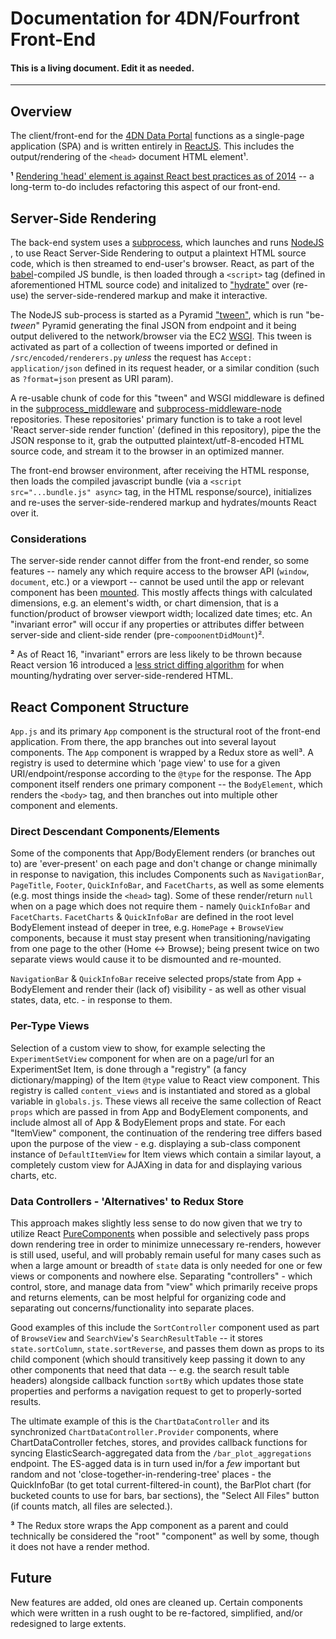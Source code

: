 # Documentation for 4DN/Fourfront Front-End


#### This is a living document. Edit it as needed.

---

## Overview

The client/front-end for the [4DN Data Portal](https://data.4dnucleome.org) functions as a single-page application (SPA) and is written entirely in [ReactJS](https://reactjs.org/). This includes the output/rendering of the `<head>` document HTML element¹.


**¹** [Rendering 'head' element is against React best practices as of 2014](https://github.com/facebook/react/pull/2311#issuecomment-58743271) -- a long-term to-do includes refactoring this aspect of our front-end.


## Server-Side Rendering

The back-end system uses a [subprocess](https://docs.python.org/3/library/subprocess.html), which launches and runs [NodeJS](https://nodejs.org/en/) , to use React Server-Side Rendering to output a plaintext HTML source code, which is then streamed to end-user's browser. React, as part of the [babel](https://babeljs.io/)-compiled JS bundle, is then loaded through a `<script>` tag (defined in aforementioned HTML source code) and initalized to ["hydrate"](https://reactjs.org/docs/react-dom.html#hydrate) over (re-use) the server-side-rendered markup and make it interactive.

The NodeJS sub-process is started as a Pyramid ["tween"](https://docs.pylonsproject.org/projects/pyramid/en/latest/glossary.html#term-tween), which is run "be-_tween_" Pyramid generating the final JSON from endpoint and it being output delivered to the network/browser via the EC2 [WSGI](https://en.wikipedia.org/wiki/Web_Server_Gateway_Interface). This tween is activated as part of a collection of tweens imported or defined in `/src/encoded/renderers.py` _unless_ the request has `Accept: application/json` defined in its request header, or a similar condition (such as `?format=json` present as URI param).

A re-usable chunk of code for this "tween" and WSGI middleware is defined in the [subprocess_middleware](https://github.com/4dn-dcic/subprocess_middleware) and [subprocess-middleware-node](https://github.com/4dn-dcic/subprocess-middleware-node) repositories. These repositories' primary function is to take a root level 'React server-side render function' (defined in this repository), pipe the the JSON response to it, grab the outputted plaintext/utf-8-encoded HTML source code, and stream it to the browser in an optimized manner.

The front-end browser environment, after receiving the HTML response, then loads the compiled javascript bundle (via a `<script src="...bundle.js" async>` tag, in the HTML response/source), initializes and re-uses the server-side-rendered markup and hydrates/mounts React over it.

### Considerations

The server-side render cannot differ from the front-end render, so some features -- namely any which require access to the browser API (`window`, `document`, etc.) or a viewport -- cannot be used until the app or relevant component has been [mounted](https://reactjs.org/docs/react-component.html#componentdidmount). This mostly affects things with calculated dimensions, e.g. an element's width, or chart dimension, that is a function/product of browser viewport width; localized date times; etc. An "invariant error" will occur if any properties or attributes differ between server-side and client-side render (pre-`compoonentDidMount`)².


**²** As of React 16, "invariant" errors are less likely to be thrown because React version 16 introduced a [less strict diffing algorithm](https://hackernoon.com/whats-new-with-server-side-rendering-in-react-16-9b0d78585d67#4e11) for when mounting/hydrating over server-side-rendered HTML.


## React Component Structure

`App.js` and its primary `App` component is the structural root of the front-end application. From there, the app branches out into several layout components. The `App` component is wrapped by a Redux store as well³.
A registry is used to determine which 'page view' to use for a given URI/endpoint/response according to the `@type` for the response. The App component itself renders one primary component -- the `BodyElement`, which renders the `<body>` tag, and then branches out into multiple other component and elements.

### Direct Descendant Components/Elements

Some of the components that App/BodyElement renders (or branches out to) are 'ever-present' on each page and don't change or change minimally in response to navigation, this includes Components such as `NavigationBar`, `PageTitle`, `Footer`, `QuickInfoBar`, and `FacetCharts`, as well as some elements (e.g. most things inside the `<head>` tag). Some of these render/return `null` when on a page which does not require them - namely `QuickInfoBar` and `FacetCharts`. `FacetCharts` & `QuickInfoBar` are defined in the root level BodyElement instead of deeper in tree, e.g. `HomePage` + `BrowseView` components, because it must stay present when transitioning/navigating from one page to the other (Home ↔ Browse); being present twice on two separate views would cause it to be dismounted and re-mounted.

`NavigationBar` & `QuickInfoBar` receive selected props/state from App + BodyElement and render their (lack of) visibility - as well as other visual states, data, etc. - in response to them.

### Per-Type Views

Selection of a custom view to show, for example selecting the `ExperimentSetView` component for when are on a page/url for an ExperimentSet Item, is done through a "registry" (a fancy dictionary/mapping) of the Item `@type` value to React view component. This registry is called `content_views` and is instantiated and stored as a global variable in `globals.js`. These views all receive the same collection of React `props` which are passed in from App and BodyElement components, and include almost all of App & BodyElement props and state. For each "ItemView" component, the continuation of the rendering tree differs based upon the purpose of the view - e.g. displaying a sub-class component instance of `DefaultItemView` for Item views which contain a similar layout, a completely custom view for AJAXing in data for and displaying various charts, etc.

### Data Controllers - 'Alternatives' to Redux Store

This approach makes slightly less sense to do now given that we try to utilize React [PureComponents](https://codeburst.io/when-to-use-component-or-purecomponent-a60cfad01a81) when possible and selectively pass props down rendering tree in order to minimize unnecessary re-renders, however is still used, useful, and will probably remain useful for many cases such as when a large amount or breadth of `state` data is only needed for one or few views or components and nowhere else. Separating "controllers" - which control, store, and manage data from "view" which primarily receive props and returns elements, can be most helpful for organizing code and separating out concerns/functionality into separate places.

 Good examples of this include the `SortController` component used as part of `BrowseView` and `SearchView`'s `SearchResultTable` -- it stores `state.sortColumn`, `state.sortReverse`, and passes them down as props to its child component (which should transitively keep passing it down to any other components that need that data -- e.g. the search result table headers) alongside callback function `sortBy` which updates those state properties and performs a navigation request to get to properly-sorted results.

The ultimate example of this is the `ChartDataController` and its synchronized `ChartDataController.Provider` components, where ChartDataController fetches, stores, and provides callback functions for syncing ElasticSearch-aggregated data from the `/bar_plot_aggregations` endpoint. The ES-agged data is in turn used in/for a _few_ important but random and not 'close-together-in-rendering-tree' places - the QuickInfoBar (to get total current-filtered-in count), the BarPlot chart (for bucketed counts to use for bars, bar sections), the "Select All Files" button (if counts match, all files are selected.).


**³** The Redux store wraps the App component as a parent and could technically be considered the "root" "component" as well by some, though it does not have a render method.


## Future

New features are added, old ones are cleaned up. Certain components which were written in a rush ought to be re-factored, simplified, and/or redesigned to large extents.